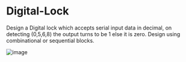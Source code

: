 # Digital-Lock
Design a Digital lock which accepts serial input data in decimal, on detecting (0,5,6,8) the output turns to be 1 else it is zero. Design using combinational or sequential blocks.

![image](https://github.com/user-attachments/assets/a2fbcb2f-8196-4909-9de7-15ac0a801f30)
